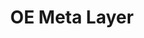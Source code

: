 ---
parent_project: oe
permalink: /engineering/projects/oe/oe-meta-layer/
project_link_name: oe-meta-layer
project_url: http://git.openembedded.org/meta-openembedded/commit/?id=
statsAvailable: 'true'
title: OE Meta Layer
---